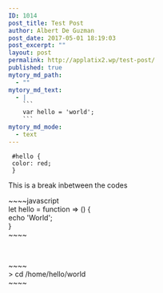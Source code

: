 ```yaml
---
ID: 1014
post_title: Test Post
author: Albert De Guzman
post_date: 2017-05-01 18:19:03
post_excerpt: ""
layout: post
permalink: http://applatix2.wp/test-post/
published: true
mytory_md_path:
  - ""
mytory_md_text:
  - |
    ```
    var hello = 'world';
    ```
mytory_md_mode:
  - text
---
```

~~~~
 #hello {
 color: red;
 }
 ~~~~

<p>This is a break inbetween the codes</p>
<p>~~~~javascript<br />
 let hello = function =&gt; () {<br />
 echo 'World';<br />
 }<br />
 ~~~~</p>
<p>&nbsp;</p>
<p>~~~~<br />
 &gt; cd /home/hello/world<br />
 ~~~~</p>